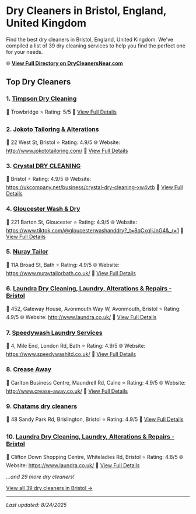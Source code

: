 # Dry Cleaners in Bristol, England, United Kingdom

Find the best dry cleaners in Bristol, England, United Kingdom. We've compiled a list of 39 dry cleaning services to help you find the perfect one for your needs.

🌐 **[View Full Directory on DryCleanersNear.com](https://drycleanersnear.com/city/United%20Kingdom/England/Bristol)**

## Top Dry Cleaners

### 1. [Timpson Dry Cleaning](https://drycleanersnear.com/dryCleaner/68a52c9a5ea1ca1ba63a53d8/timpson-dry-cleaning)
📍 Trowbridge
⭐ Rating: 5/5
🔗 [View Full Details](https://drycleanersnear.com/dryCleaner/68a52c9a5ea1ca1ba63a53d8/timpson-dry-cleaning)

### 2. [Jokoto Tailoring & Alterations](https://drycleanersnear.com/dryCleaner/68a52c745ea1ca1ba63a4e6a/jokoto-tailoring-alterations)
📍 22 West St, Bristol
⭐ Rating: 4.9/5
🌐 Website: http://www.jokototailoring.com/
🔗 [View Full Details](https://drycleanersnear.com/dryCleaner/68a52c745ea1ca1ba63a4e6a/jokoto-tailoring-alterations)

### 3. [Crystal DRY CLEANING](https://drycleanersnear.com/dryCleaner/68a52c7c5ea1ca1ba63a4f92/crystal-dry-cleaning)
📍 Bristol
⭐ Rating: 4.9/5
🌐 Website: https://ukcompany.net/business/crystal-dry-cleaning-xw4vtb
🔗 [View Full Details](https://drycleanersnear.com/dryCleaner/68a52c7c5ea1ca1ba63a4f92/crystal-dry-cleaning)

### 4. [Gloucester Wash & Dry](https://drycleanersnear.com/dryCleaner/68a52c925ea1ca1ba63a5045/gloucester-wash-dry)
📍 221 Barton St, Gloucester
⭐ Rating: 4.9/5
🌐 Website: https://www.tiktok.com/@gloucesterwashanddry?_t=8qCxqIjJnG4&_r=1
🔗 [View Full Details](https://drycleanersnear.com/dryCleaner/68a52c925ea1ca1ba63a5045/gloucester-wash-dry)

### 5. [Nuray Tailor](https://drycleanersnear.com/dryCleaner/68a52cc15ea1ca1ba63a54f8/nuray-tailor)
📍 11A Broad St, Bath
⭐ Rating: 4.9/5
🌐 Website: https://www.nuraytailorbath.co.uk/
🔗 [View Full Details](https://drycleanersnear.com/dryCleaner/68a52cc15ea1ca1ba63a54f8/nuray-tailor)

### 6. [Laundra Dry Cleaning, Laundry, Alterations & Repairs - Bristol](https://drycleanersnear.com/dryCleaner/68a52cc55ea1ca1ba63a5516/laundra-dry-cleaning-laundry-alterations-repairs-bristol)
📍 452, Gateway House, Avonmouth Way W, Avonmouth, Bristol
⭐ Rating: 4.9/5
🌐 Website: http://www.laundra.co.uk/
🔗 [View Full Details](https://drycleanersnear.com/dryCleaner/68a52cc55ea1ca1ba63a5516/laundra-dry-cleaning-laundry-alterations-repairs-bristol)

### 7. [Speedywash Laundry Services](https://drycleanersnear.com/dryCleaner/68a52cc95ea1ca1ba63a5534/speedywash-laundry-services)
📍 4, Mile End, London Rd, Bath
⭐ Rating: 4.9/5
🌐 Website: https://www.speedywashltd.co.uk/
🔗 [View Full Details](https://drycleanersnear.com/dryCleaner/68a52cc95ea1ca1ba63a5534/speedywash-laundry-services)

### 8. [Crease Away](https://drycleanersnear.com/dryCleaner/68a52cd55ea1ca1ba63a5593/crease-away)
📍 Carlton Business Centre, Maundrell Rd, Calne
⭐ Rating: 4.9/5
🌐 Website: http://www.crease-away.co.uk/
🔗 [View Full Details](https://drycleanersnear.com/dryCleaner/68a52cd55ea1ca1ba63a5593/crease-away)

### 9. [Chatams dry cleaners](https://drycleanersnear.com/dryCleaner/68a52ce45ea1ca1ba63a5609/chatams-dry-cleaners)
📍 48 Sandy Park Rd, Brislington, Bristol
⭐ Rating: 4.9/5
🔗 [View Full Details](https://drycleanersnear.com/dryCleaner/68a52ce45ea1ca1ba63a5609/chatams-dry-cleaners)

### 10. [Laundra Dry Cleaning, Laundry, Alterations & Repairs - Bristol](https://drycleanersnear.com/dryCleaner/68a52c6d5ea1ca1ba63a4d9b/laundra-dry-cleaning-laundry-alterations-repairs-bristol)
📍 Clifton Down Shopping Centre, Whiteladies Rd, Bristol
⭐ Rating: 4.8/5
🌐 Website: https://www.laundra.co.uk/
🔗 [View Full Details](https://drycleanersnear.com/dryCleaner/68a52c6d5ea1ca1ba63a4d9b/laundra-dry-cleaning-laundry-alterations-repairs-bristol)


*...and 29 more dry cleaners!*

[View all 39 dry cleaners in Bristol →](https://drycleanersnear.com/city/United%20Kingdom/England/Bristol)

---

*Last updated: 8/24/2025*
